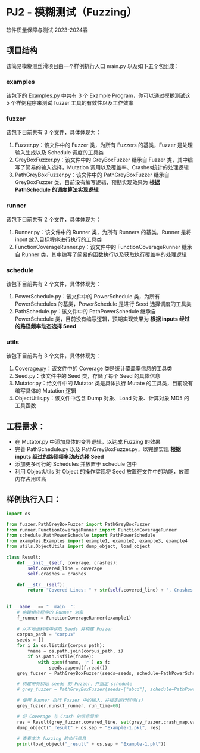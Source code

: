 # PJ2 - 模糊测试（Fuzzing）
软件质量保障与测试 2023-2024春

## 项目结构
该简易模糊测丝滑项目由一个样例执行入口 main.py 以及如下五个包组成：

### examples
该包下的 Examples.py 中共有 3 个 Example Program，你可以通过模糊测试这 5 个样例程序来测试 fuzzer 工具的有效性以及工作效率

### fuzzer
该包下目前共有 3 个文件，具体体现为：
1. Fuzzer.py：该文件中的 Fuzzer 类，为所有 Fuzzers 的基类，Fuzzer 是处理输入生成以及 Schedule 调度的工具类
2. GreyBoxFuzzer.py：该文件中的 GreyBoxFuzzer 继承自 Fuzzer 类，其中编写了简易的输入选择，Mutation 调用以及覆盖率、Crashes统计的处理逻辑
3. PathGreyBoxFuzzer.py：该文件中的 PathGreyBoxFuzzer 继承自 GreyBoxFuzzer 类，目前没有编写逻辑，预期实现效果为 **根据 PathSchedule 的调度算法实现逻辑**

### runner
该包下目前共有 2 个文件，具体体现为：
1. Runner.py：该文件中的 Runner 类，为所有 Runners 的基类，Runner 是将 input 放入目标程序进行执行的工具类
2. FunctionCoverageRunner.py：该文件中的 FunctionCoverageRunner 继承自 Runner 类，其中编写了简易的函数执行以及获取执行覆盖率的处理逻辑

### schedule
该包下目前共有 2 个文件，具体体现为：
1. PowerSchedule.py：该文件中的 PowerSchedule 类，为所有 PowerSchedules 的基类，PowerSchedule 是进行 Seed 选择调度的工具类
2. PathSchedule.py：该文件中的 PathPowerSchedule 继承自 PowerSchedule 类，目前没有编写逻辑，预期实现效果为 **根据 inputs 经过的路径频率动态选择 Seed**

### utils
该包下目前共有 3 个文件，具体体现为：
1. Coverage.py：该文件中的 Coverage 类是统计覆盖率信息的工具类
2. Seed.py：该文件中的 Seed 类，存储了每个 Seed 的具体信息
3. Mutator.py：给文件中的 Mutator 类是具体执行 Mutate 的工具类，目前没有编写具体的 Mutation 逻辑
4. ObjectUtils.py：该文件中包含 Dump 对象、Load 对象、计算对象 MD5 的工具函数

## 工程需求：
* 在 Mutator.py 中添加具体的变异逻辑，以达成 Fuzzing 的效果
* 完善 PathSchedule.py 以及 PathGreyBoxFuzzer.py，以完整实现 **根据 inputs 经过的路径频率动态选择 Seed**
* 添加更多可行的 Schedules 并放置于 schedule 包中
* 利用 ObjectUtils 对 Object 的操作实现将 Seed 放置在文件中的功能，放置内存占用过高

## 样例执行入口：

```python
import os

from fuzzer.PathGreyBoxFuzzer import PathGreyBoxFuzzer
from runner.FunctionCoverageRunner import FunctionCoverageRunner
from schedule.PathPowerSchedule import PathPowerSchedule
from examples.Examples import example1, example2, example3, example4
from utils.ObjectUtils import dump_object, load_object

class Result:
    def __init__(self, coverage, crashes):
        self.covered_line = coverage
        self.crashes = crashes

    def __str__(self):
        return "Covered Lines: " + str(self.covered_line) + ", Crashes Num: " + str(self.crashes)
    
    
if __name__ == "__main__":
    # 构建相应程序的 Runner 对象
    f_runner = FunctionCoverageRunner(example1)
    
    # 从本地语料库中读取 Seeds 并构建 Fuzzer
    corpus_path = "corpus"
    seeds = []
    for i in os.listdir(corpus_path):
        fname = os.path.join(corpus_path, i)
        if os.path.isfile(fname):
            with open(fname, 'r') as f:
                seeds.append(f.read())
    grey_fuzzer = PathGreyBoxFuzzer(seeds=seeds, schedule=PathPowerSchedule(5))

    # 构建带有初始 seeds 的 Fuzzer，并指定 schedule
    # grey_fuzzer = PathGreyBoxFuzzer(seeds=["abcd"], schedule=PathPowerSchedule())

    # 使用 Runner 执行 Fuzzer 中的输入，并指定运行时间(s)
    grey_fuzzer.runs(f_runner, run_time=60)

    # 将 Coverage 与 Crash 的信息导出
    res = Result(grey_fuzzer.covered_line, set(grey_fuzzer.crash_map.values()))
    dump_object("_result" + os.sep + "Example-1.pkl", res)
    
    # 查看本次 fuzzing 的执行信息
    print(load_object("_result" + os.sep + "Example-1.pkl"))


```
